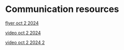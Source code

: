 # Communication resources

[flyer oct 2 2024](./flyer_2024/README.md)

[video oct 2 2024](./video_1/README.md)

[video oct 2 2024 2](./video_2/README.md)
